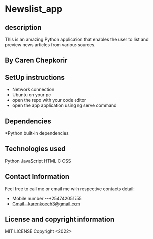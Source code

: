 # Newslist_app
## description
  This is an amazing Python application that enables the user to list and preview news articles from various sources.   

## By Caren Chepkorir
## SetUp instructions
  * Network connection
  * Ubuntu on your pc
  * open the repo with your code editor
  * open the app application using ng serve command
## Dependencies
  *Python built-in dependencies
  
## Technologies used
  Python
  JavaScript
  HTML
  C
  CSS
## Contact Information
Feel free to call me or email me with respective contacts detail:
  * Mobile number --+254742051755
  * Gmail--karenkoech3@gmail.com
## License and copyright information
  MIT LICENSE  Copyright <2022> <CAREN CHEPKORIR>